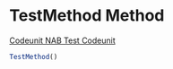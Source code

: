 # <a name="test_method"></a>TestMethod Method

[Codeunit NAB Test Codeunit](index.md)

```javascript
TestMethod()
```
